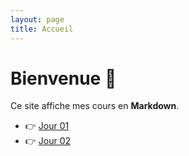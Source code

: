 ```yaml
---
layout: page
title: Accueil
---
```


# Bienvenue 👋

Ce site affiche mes cours en **Markdown**.

- 👉 [Jour 01](cours/jour-01)
- 👉 [Jour 02](cours/jour-02)
